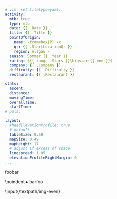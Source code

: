 ```yaml
---
# vim: set filetype=yaml:
activity:
  mtb: true
  type: mtb
  date: {{ .Date }}
  title: {{ .Title }}
  pointOfOrigin:
    name: \framebox{P} xx
    qr: {{ .StartLocationQr }}
    region: Allgäu -
  season: Sommer {{ .Year }}
  rating: ${{ range .Stars }}\bigstar~{{ end }}$
  company: {{ .Company }}
  difficulty: {{ .Difficulty }}
  restaurant: {{ .Restaurant }}

stats:
  ascent:
  distance:
  movingTime:
  overallTime:
  startTime:
# puls:

layout:
  #headElevationProfile: true
  # default
  tableSize: 0.50
  mapSize: 0.49
  mapHeight: 17
  # adjust if excess of space
  linespread: 1.05
  elevationProfileRightMargin: 0
...
```

foobar

\noindent $\blacktriangleright$ barfoo

\input{\textpath/img-even}

